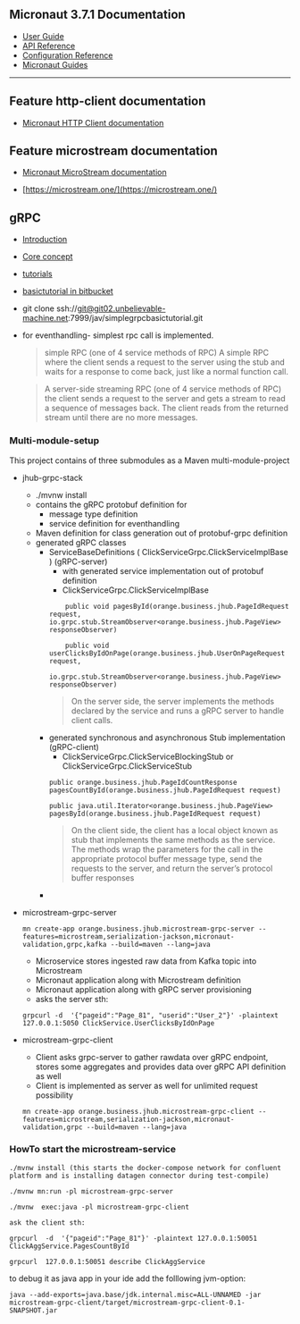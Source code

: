 ## Micronaut 3.7.1 Documentation

- [User Guide](https://docs.micronaut.io/3.7.1/guide/index.html)
- [API Reference](https://docs.micronaut.io/3.7.1/api/index.html)
- [Configuration Reference](https://docs.micronaut.io/3.7.1/guide/configurationreference.html)
- [Micronaut Guides](https://guides.micronaut.io/index.html)

---

## Feature http-client documentation

- [Micronaut HTTP Client documentation](https://docs.micronaut.io/latest/guide/index.html#httpClient)

## Feature microstream documentation

- [Micronaut MicroStream documentation](https://micronaut-projects.github.io/micronaut-microstream/latest/guide)

- [https://microstream.one/](https://microstream.one/)

## gRPC

- [Introduction](https://grpc.io/docs/what-is-grpc/introduction/)
- [Core concept](https://grpc.io/docs/what-is-grpc/core-concepts/)
- [tutorials](https://grpc.io/docs/languages/java/)
- [basictutorial in bitbucket](https://grpc.io/docs/languages/java/basics/)
- git clone ssh://git@git02.unbelievable-machine.net:7999/jav/simplegrpcbasictutorial.git


- for eventhandling- simplest rpc call is implemented.
  > simple RPC (one of 4 service methods of RPC)
  > A simple RPC where the client sends a request to
  > the server using the stub and waits for a response to come back, just like a normal function call.


  > A server-side streaming RPC (one of 4 service methods of RPC)
  > the client sends a request to the server and gets a stream to read a sequence of messages back.
  > The client reads from the returned stream until there are no more messages.

### Multi-module-setup

This project contains of three submodules as a Maven multi-module-project

- jhub-grpc-stack
    - ./mvnw install
    - contains the gRPC protobuf definition for
        - message type definition
        - service definition for eventhandling
    - Maven definition for class generation out of protobuf-grpc definition
    - generated gRPC classes
        - ServiceBaseDefinitions ( ClickServiceGrpc.ClickServiceImplBase ) (gRPC-server)
            - with generated service implementation out of protobuf definition
            - ClickServiceGrpc.ClickServiceImplBase
            ```        
                public void pagesById(orange.business.jhub.PageIdRequest request, io.grpc.stub.StreamObserver<orange.business.jhub.PageView> responseObserver)

                public void userClicksByIdOnPage(orange.business.jhub.UserOnPageRequest request,
                io.grpc.stub.StreamObserver<orange.business.jhub.PageView> responseObserver)  
            ```
          > On the server side, the server implements the methods declared by the service and
          > runs a gRPC server to handle client calls.
        - generated synchronous and asynchronous Stub implementation (gRPC-client)
            - ClickServiceGrpc.ClickServiceBlockingStub or ClickServiceGrpc.ClickServiceStub
            ```
            public orange.business.jhub.PageIdCountResponse pagesCountById(orange.business.jhub.PageIdRequest request)

            public java.util.Iterator<orange.business.jhub.PageView> pagesById(orange.business.jhub.PageIdRequest request)
            ```
          > On the client side, the client has a local object known as stub that implements the same methods
          > as the service. The methods wrap the parameters for the call in the appropriate protocol buffer
          > message type, send the requests to the server, and return the server’s protocol buffer responses
        - 
- microstream-grpc-server

  ```mn create-app orange.business.jhub.microstream-grpc-server --features=microstream,serialization-jackson,micronaut-validation,grpc,kafka --build=maven --lang=java ```
  
    - Microservice stores ingested raw data from Kafka topic into Microstream
    - Micronaut application along with Microstream definìtion
    - Micronaut application along with gRPC server provisioning
    - asks the server sth:

    ```grpcurl -d  '{"pageid":"Page_81", "userid":"User_2"}' -plaintext 127.0.0.1:5050 ClickService.UserClicksByIdOnPage```

- microstream-grpc-client
  - Client asks grpc-server to gather rawdata over gRPC endpoint, stores some aggregates and provides data over gRPC API definition as well
  - Client is implemented as server as well for unlimited request possibility

  ```mn create-app orange.business.jhub.microstream-grpc-client --features=microstream,serialization-jackson,micronaut-validation,grpc --build=maven --lang=java```



### HowTo start the microstream-service

```
./mvnw install (this starts the docker-compose network for confluent platform and is installing datagen connector during test-compile)

./mvnw mn:run -pl microstream-grpc-server

./mvnw  exec:java -pl microstream-grpc-client

ask the client sth:

grpcurl  -d  '{"pageid":"Page_81"}' -plaintext 127.0.0.1:50051 ClickAggService.PagesCountById

grpcurl  127.0.0.1:50051 describe ClickAggService

````

to debug it as java app in your ide add the folllowing jvm-option:
```
java --add-exports=java.base/jdk.internal.misc=ALL-UNNAMED -jar microstream-grpc-client/target/microstream-grpc-client-0.1-SNAPSHOT.jar
```
